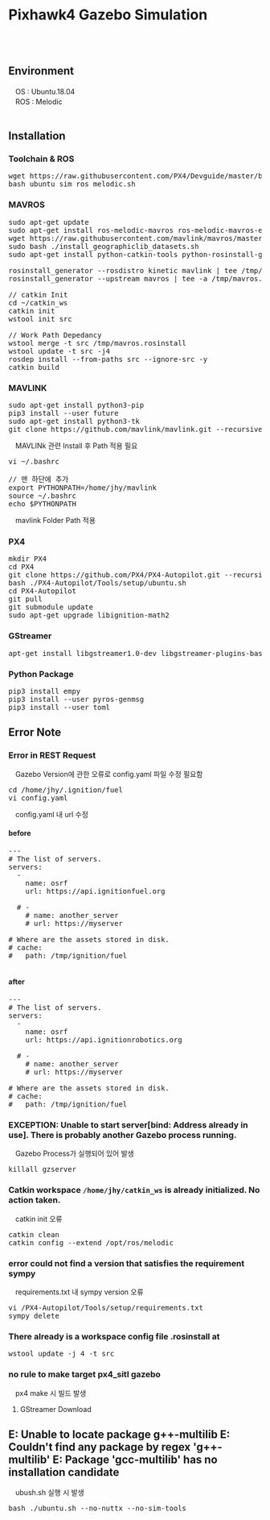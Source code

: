 # Pixhawk4 Gazebo Simulation
<br>
<br>

## Environment
　OS : Ubuntu.18.04
<br>
　ROS : Melodic
<br>
<br>
## Installation

### Toolchain & ROS
<pre>
wget https://raw.githubusercontent.com/PX4/Devguide/master/build_scripts/ubuntu_sim_ros_melodic.sh
bash ubuntu_sim_ros_melodic.sh
</pre>
### MAVROS
<pre>
sudo apt-get update
sudo apt-get install ros-melodic-mavros ros-melodic-mavros-extras
wget https://raw.githubusercontent.com/mavlink/mavros/master/mavros/scripts/install_geographiclib_datasets.sh
sudo bash ./install_geographiclib_datasets.sh   
sudo apt-get install python-catkin-tools python-rosinstall-generator -y

rosinstall_generator --rosdistro kinetic mavlink | tee /tmp/mavros.rosinstall
rosinstall_generator --upstream mavros | tee -a /tmp/mavros.rosinstall

// catkin Init
cd ~/catkin_ws
catkin init
wstool init src

// Work Path Depedancy
wstool merge -t src /tmp/mavros.rosinstall
wstool update -t src -j4
rosdep install --from-paths src --ignore-src -y
catkin build
</pre>
### MAVLINK
<pre>
sudo apt-get install python3-pip
pip3 install --user future
sudo apt-get install python3-tk
git clone https://github.com/mavlink/mavlink.git --recursive
</pre>
　MAVLINk 관련 Install 후 Path 적용 필요
<pre>
vi ~/.bashrc

// 맨 하단에 추가
export PYTHONPATH=/home/jhy/mavlink
source ~/.bashrc 
echo $PYTHONPATH
</pre>
　mavlink Folder Path 적용
### PX4
<pre>
mkdir PX4
cd PX4
git clone https://github.com/PX4/PX4-Autopilot.git --recursive
bash ./PX4-Autopilot/Tools/setup/ubuntu.sh
cd PX4-Autopilot
git pull
git submodule update
sudo apt-get upgrade libignition-math2
</pre>
### GStreamer 
<pre>
apt-get install libgstreamer1.0-dev libgstreamer-plugins-base1.0-dev libgstreamer-plugins-bad1.0-dev gstreamer1.0-plugins-base gstreamer1.0-plugins-good gstreamer1.0-plugins-bad gstreamer1.0-plugins-ugly gstreamer1.0-libav gstreamer1.0-doc gstreamer1.0-tools gstreamer1.0-x gstreamer1.0-alsa gstreamer1.0-gl gstreamer1.0-gtk3 gstreamer1.0-qt5 gstreamer1.0-pulseaudio
</pre>
### Python Package
<pre>
pip3 install empy
pip3 install --user pyros-genmsg
pip3 install --user toml
</pre>
## Error Note
### Error in REST Request
　Gazebo Version에 관한 오류로 config.yaml 파일 수정 필요함
<pre>
cd /home/jhy/.ignition/fuel
vi config.yaml
</pre>
　config.yaml 내 url 수정
#### before
<pre>
---
# The list of servers.
servers:
  -
    name: osrf
    url: https://api.ignitionfuel.org

  # -
    # name: another_server
    # url: https://myserver

# Where are the assets stored in disk.
# cache:
#   path: /tmp/ignition/fuel

</pre>
#### after
<pre>
---
# The list of servers.
servers:
  -
    name: osrf
    url: https://api.ignitionrobotics.org

  # -
    # name: another_server
    # url: https://myserver

# Where are the assets stored in disk.
# cache:
#   path: /tmp/ignition/fuel
</pre>
### EXCEPTION: Unable to start server[bind: Address already in use]. There is probably another Gazebo process running.
　Gazebo Process가 실행되어 있어 발생
<pre>
killall gzserver
</pre>
### Catkin workspace `/home/jhy/catkin_ws` is already initialized. No action taken.
　catkin init 오류
<pre>
catkin clean
catkin config --extend /opt/ros/melodic
</pre>
### error could not find a version that satisfies the requirement sympy
　requirements.txt 내 sympy version 오류
<pre>
vi /PX4-Autopilot/Tools/setup/requirements.txt
sympy delete
</pre>
### There already is a workspace config file .rosinstall at
<pre>
wstool update -j 4 -t src
</pre>
### no rule to make target px4_sitl gazebo
　px4 make 시 빌드 발생
 1. GStreamer Download
## E: Unable to locate package g++-multilib E: Couldn't find any package by regex 'g++-multilib' E: Package 'gcc-multilib' has no installation candidate
　ubush.sh 실행 시 발생
<pre>
bash ./ubuntu.sh --no-nuttx --no-sim-tools
</pre>
